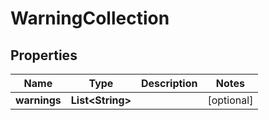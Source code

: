 

# WarningCollection


## Properties

| Name | Type | Description | Notes |
|------------ | ------------- | ------------- | -------------|
|**warnings** | **List&lt;String&gt;** |  |  [optional] |



